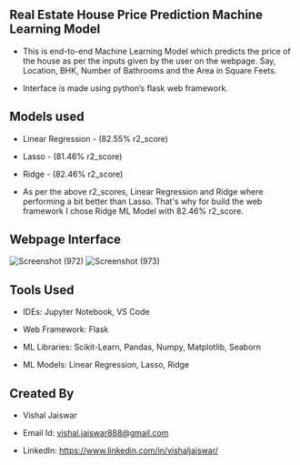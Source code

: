 ## Real Estate House Price Prediction Machine Learning Model
- This is end-to-end Machine Learning Model which predicts the price of the house as per the inputs given by the user on the webpage. Say, Location, BHK, Number of Bathrooms and the Area in Square Feets.

- Interface is made using python’s flask web framework.

## Models used
- Linear Regression - (82.55% r2_score)

- Lasso - (81.46% r2_score)

- Ridge - (82.46% r2_score)

- As per the above r2_scores, Linear Regression and Ridge where performing a bit better than Lasso. That's why for build the web framework I chose Ridge ML Model with 82.46% r2_score.



## Webpage Interface
![Screenshot (972)](https://user-images.githubusercontent.com/102510153/170014540-73a36683-01aa-47fb-b05a-2ba5a2bb77a9.png)
![Screenshot (973)](https://user-images.githubusercontent.com/102510153/170014493-c5117374-5b84-46e8-a5f2-253692a4e45d.png)


## Tools Used
- IDEs: Jupyter Notebook, VS Code

- Web Framework: Flask

- ML Libraries: Scikit-Learn, Pandas, Numpy, Matplotlib, Seaborn

- ML Models: Linear Regression, Lasso, Ridge

<!--
# Problem Statement
- Malware is one of the top most obstructions for expansion and growth of digital acceptance among the users.
- Both enterprises and common users are struggling to get protected from the malware in cyberspace, which emphasizes the importance of developing efficient methods of malware detection.
- Malware detection is the technique for identifying malware in the end devices or networks.


# Models used
- Xgboost classifier (F1 score : 0.9619)
- RandomForest classifier (F1 score : 0.9696)
- SVC (F1 score : 0.9361)
-->

## Created By
- Vishal Jaiswar

- Email Id: vishal.jaiswar888@gmail.com

- LinkedIn: https://www.linkedin.com/in/vishaljaiswar/
